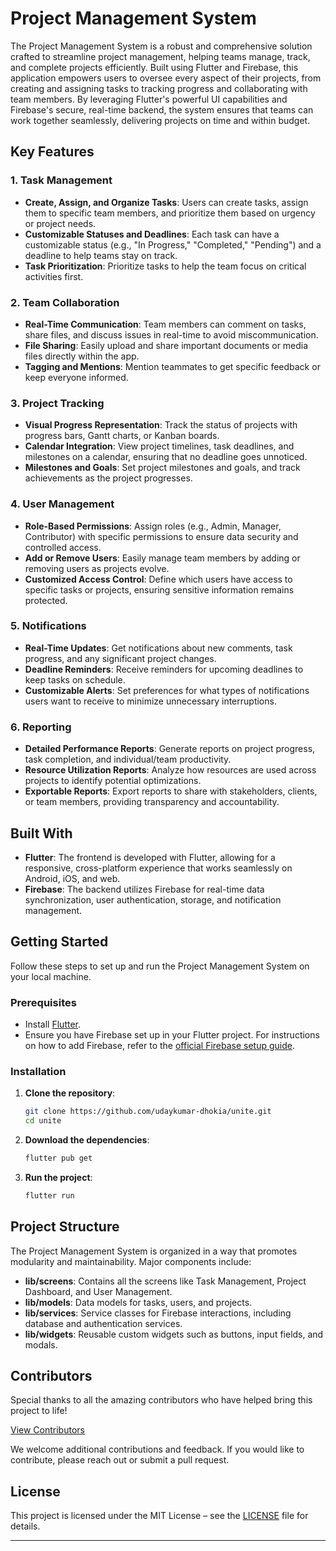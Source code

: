 # Project Management System

The Project Management System is a robust and comprehensive solution crafted to streamline project management, helping teams manage, track, and complete projects efficiently. Built using Flutter and Firebase, this application empowers users to oversee every aspect of their projects, from creating and assigning tasks to tracking progress and collaborating with team members. By leveraging Flutter's powerful UI capabilities and Firebase's secure, real-time backend, the system ensures that teams can work together seamlessly, delivering projects on time and within budget.

## Key Features

### 1. Task Management
- **Create, Assign, and Organize Tasks**: Users can create tasks, assign them to specific team members, and prioritize them based on urgency or project needs.
- **Customizable Statuses and Deadlines**: Each task can have a customizable status (e.g., "In Progress," "Completed," "Pending") and a deadline to help teams stay on track.
- **Task Prioritization**: Prioritize tasks to help the team focus on critical activities first.

### 2. Team Collaboration
- **Real-Time Communication**: Team members can comment on tasks, share files, and discuss issues in real-time to avoid miscommunication.
- **File Sharing**: Easily upload and share important documents or media files directly within the app.
- **Tagging and Mentions**: Mention teammates to get specific feedback or keep everyone informed.

### 3. Project Tracking
- **Visual Progress Representation**: Track the status of projects with progress bars, Gantt charts, or Kanban boards.
- **Calendar Integration**: View project timelines, task deadlines, and milestones on a calendar, ensuring that no deadline goes unnoticed.
- **Milestones and Goals**: Set project milestones and goals, and track achievements as the project progresses.

### 4. User Management
- **Role-Based Permissions**: Assign roles (e.g., Admin, Manager, Contributor) with specific permissions to ensure data security and controlled access.
- **Add or Remove Users**: Easily manage team members by adding or removing users as projects evolve.
- **Customized Access Control**: Define which users have access to specific tasks or projects, ensuring sensitive information remains protected.

### 5. Notifications
- **Real-Time Updates**: Get notifications about new comments, task progress, and any significant project changes.
- **Deadline Reminders**: Receive reminders for upcoming deadlines to keep tasks on schedule.
- **Customizable Alerts**: Set preferences for what types of notifications users want to receive to minimize unnecessary interruptions.

### 6. Reporting
- **Detailed Performance Reports**: Generate reports on project progress, task completion, and individual/team productivity.
- **Resource Utilization Reports**: Analyze how resources are used across projects to identify potential optimizations.
- **Exportable Reports**: Export reports to share with stakeholders, clients, or team members, providing transparency and accountability.

## Built With

- **Flutter**: The frontend is developed with Flutter, allowing for a responsive, cross-platform experience that works seamlessly on Android, iOS, and web.
- **Firebase**: The backend utilizes Firebase for real-time data synchronization, user authentication, storage, and notification management.

## Getting Started

Follow these steps to set up and run the Project Management System on your local machine.

### Prerequisites

- Install [Flutter](https://flutter.dev/docs/get-started/install).
- Ensure you have Firebase set up in your Flutter project. For instructions on how to add Firebase, refer to the [official Firebase setup guide](https://firebase.google.com/docs/flutter/setup).

### Installation

1. **Clone the repository**:

   ```bash
   git clone https://github.com/udaykumar-dhokia/unite.git
   cd unite
   ```

2. **Download the dependencies**:

   ```bash
   flutter pub get
   ```

3. **Run the project**:

   ```bash
   flutter run
   ```

## Project Structure

The Project Management System is organized in a way that promotes modularity and maintainability. Major components include:

- **lib/screens**: Contains all the screens like Task Management, Project Dashboard, and User Management.
- **lib/models**: Data models for tasks, users, and projects.
- **lib/services**: Service classes for Firebase interactions, including database and authentication services.
- **lib/widgets**: Reusable custom widgets such as buttons, input fields, and modals.

## Contributors

Special thanks to all the amazing contributors who have helped bring this project to life!

[View Contributors](https://github.com/udaykumar-dhokia/unite/graphs/contributors)

We welcome additional contributions and feedback. If you would like to contribute, please reach out or submit a pull request.

## License

This project is licensed under the MIT License – see the [LICENSE](LICENSE) file for details.

---
